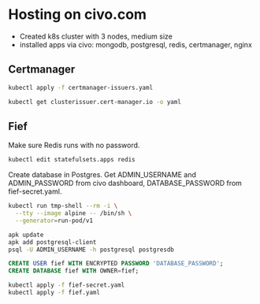 # Hosting on civo.com

- Created k8s cluster with 3 nodes, medium size
- installed apps via civo: mongodb, postgresql, redis, certmanager, nginx

## Certmanager

```bash
kubectl apply -f certmanager-issuers.yaml 
```

```bash
kubectl get clusterissuer.cert-manager.io -o yaml
```

## Fief

Make sure Redis runs with no password.

```bash
kubectl edit statefulsets.apps redis
```

Create database in Postgres. Get ADMIN_USERNAME and ADMIN_PASSWORD from civo dashboard, DATABASE_PASSWORD from fief-secret.yaml.
```bash
kubectl run tmp-shell --rm -i \
  --tty --image alpine -- /bin/sh \
  --generator=run-pod/v1

apk update
apk add postgresql-client
psql -U ADMIN_USERNAME -h postgresql postgresdb
```
```sql
CREATE USER fief WITH ENCRYPTED PASSWORD 'DATABASE_PASSWORD';
CREATE DATABASE fief WITH OWNER=fief;
```

```bash
kubectl apply -f fief-secret.yaml
kubectl apply -f fief.yaml
```